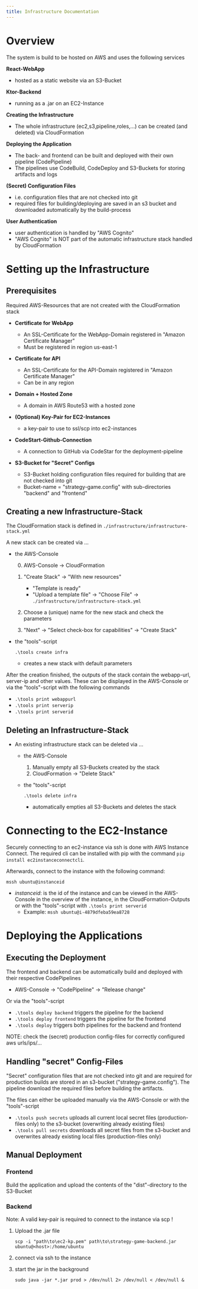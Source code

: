 ```yaml
---
title: Infrastructure Documentation
---
```


# Overview

The system is build to be hosted on AWS and uses the following services

**React-WebApp**

- hosted as a static website via an S3-Bucket

**Ktor-Backend**

- running as a .jar on an EC2-Instance

**Creating the Infrastructure**

- The whole infrastructure (ec2,s3,pipeline,roles,...) can be created (and deleted) via CloudFormation

**Deploying the Application**

- The back- and frontend can be built and deployed with their own pipeline (CodePipeline)
- The pipelines use CodeBuild, CodeDeploy and S3-Buckets for storing artifacts and logs

**(Secret) Configuration Files**

- i.e. configuration files that are not checked into git
- required files for building/deploying are saved in an s3 bucket and downloaded automatically by the build-process

**User Authentication**

- user authentication is handled by "AWS Cognito"
- "AWS Cognito" is NOT part of the automatic infrastructure stack handled by CloudFormation



# Setting up the Infrastructure

## Prerequisites

Required AWS-Resources that are not created with the CloudFormation stack

- **Certificate for WebApp**
  - An SSL-Certificate for the WebApp-Domain registered in "Amazon Certificate Manager"
  - Must be registered in region us-east-1
- **Certificate for API**
  - An SSL-Certificate for the API-Domain registered in "Amazon Certificate Manager"
  - Can be in any region
- **Domain + Hosted Zone**
  - A domain in AWS Route53 with a hosted zone

- **(Optional) Key-Pair for EC2-Instances**
  - a key-pair to use to ssl/scp into ec2-instances 

- **CodeStart-Github-Connection**
  - A connection to GitHub via CodeStar for the deployment-pipeline

- **S3-Bucket for "Secret" Configs**
  - S3-Bucket holding configuration files required for building that are not checked into git
  - Bucket-name = "strategy-game.config" with sub-directories "backend" and "frontend"

## Creating a new Infrastructure-Stack

The CloudFormation stack is defined in `./infrastructure/infrastructure-stack.yml`

A new stack can be created via ...

- the AWS-Console

  0. AWS-Console -> CloudFormation

  1. "Create Stack" -> "With new resources"
     - "Template is ready"
     - "Upload a template file" -> "Choose File" -> `./infrastructure/infrastructure-stack.yml`
  2. Choose a (unique) name for the new stack and check the parameters
  3. "Next" -> "Select check-box for capabilities" -> "Create Stack"

- the "tools"-script

  ```
  .\tools create infra
  ```

  - creates a new stack with default parameters

After the creation finished, the outputs of the stack contain the webapp-url, server-ip and other values. These can be displayed in the AWS-Console or via the "tools"-script with the following commands

- `.\tools print webappurl`
- `.\tools print serverip`
- `.\tools print serverid`



## Deleting an Infrastructure-Stack

- An existing infrastructure stack can be deleted via ...

  - the AWS-Console

    1. Manually empty all S3-Buckets created by the stack
    2. CloudFormation -> "Delete Stack" 

  - the "tools"-script

    ```
    .\tools delete infra
    ```

    - automatically empties all S3-Buckets and deletes the stack



# Connecting to the EC2-Instance

Securely connecting to an ec2-instance via ssh is done with AWS Instance Connect. The required cli can be installed with pip with the command `pip install ec2instanceconnectcli`.

Afterwards, connect to the instance with the following command:

```
mssh ubuntu@instanceid
```

- *instanceid*: is the id of the instance and can be viewed in the AWS-Console in the overview of the instance, in the CloudFormation-Outputs or with the "tools"-script with `.\tools print serverid`
  - Example: `mssh ubuntu@i-4879dfeba59ea8728`



# Deploying the Applications

## Executing the Deployment

The frontend and backend can be automatically build and deployed with their respective CodePipelines

- AWS-Console -> "CodePipeline" -> "Release change"

Or via the "tools"-script

- `.\tools deploy backend` triggers the pipeline for the backend
- `.\tools deploy frontend` triggers the pipeline for the frontend
- `.\tools deploy` triggers both pipelines for the backend and frontend

NOTE: check the (secret) production config-files for correctly configured aws urls/ips/... 

## Handling "secret" Config-Files

"Secret" configuration files that are not checked into git and are required for production builds are stored in an s3-bucket ("strategy-game.config"). The pipeline download the required files before building the artifacts.

The files can either be uploaded manually via the AWS-Console or with the "tools"-script

- `.\tools push secrets` uploads all current local secret files (production-files only) to the s3-bucket (overwriting already existing files)
- `.\tools pull secrets` downloads all secret files from the s3-bucket and overwrites already existing local files (production-files only)

## Manual Deployment

### Frontend

Build the application and upload the contents of the "dist"-directory to the S3-Bucket

### Backend

Note: A valid key-pair is required to connect to the instance via scp !

1. Upload the .jar file

   ```
   scp -i "path\to\ec2-kp.pem" path\to\strategy-game-backend.jar ubuntu@<host>:/home/ubuntu
   ```

2. connect via ssh to the instance

3. start the jar in the background

   ```
   sudo java -jar *.jar prod > /dev/null 2> /dev/null < /dev/null &
   ```

   
